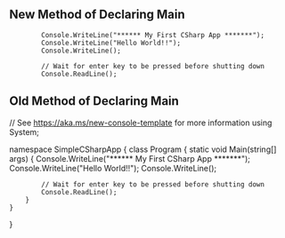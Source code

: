 ## New Method of Declaring Main

            Console.WriteLine("****** My First CSharp App *******");
            Console.WriteLine("Hello World!!");
            Console.WriteLine();

            // Wait for enter key to be pressed before shutting down
            Console.ReadLine();

## Old Method of Declaring Main

// See https://aka.ms/new-console-template for more information
using System;

namespace SimpleCSharpApp {
    class Program {
        static void Main(string[] args) {
            Console.WriteLine("****** My First CSharp App *******");
            Console.WriteLine("Hello World!!");
            Console.WriteLine();

            // Wait for enter key to be pressed before shutting down
            Console.ReadLine();
        }
    }
}